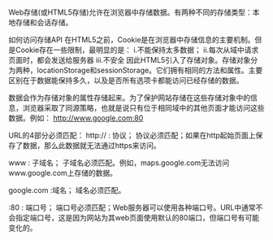 ##
Web存储(或HTML5存储)允许在浏览器中存储数据。有两种不同的存储类型：本地存储和会话存储。

如何访问存储API
在HTML5之前，Cookie是在浏览器中存储信息的主要机制。但是Cookie存在一些限制，最明显的是：
    i.不能保持太多数据；
    ii.每次从域中请求页面时，都会发送给服务器
    iii.不安全
 因此HTML5引入了存储对象。存储对象分为两种，locationStorage和sessionStorage。它们拥有相同的方法和属性。主要区别在于数据能保持多久，以及是否所有选项卡都能访问已经存储的数据。

数据会作为存储对象的属性存储起来。为了保护网站存储在这些存储对象中的信息，浏览器采取了同源策略，也就是说只有位于相同域中的其他页面才能访问这些数据。例如：
http://www.google.com:80

URL的4部分必须匹配：
http://  : 协议；
            协议必须匹配；如果在http起始页面上保存了数据，那么此数据就无法通过https来访问。

www      : 子域名；
            子域名必须匹配。例如，maps.google.com无法访问www.google.com上存储的数据。

google.com   :域名；
                域名必须匹配。

:80         : 端口号；
                端口号必须匹配；Web服务器可以使用各种端口号。URL中通常不会指定端口号，这是因为网站为其web页面使用默认的80端口，但端口号有可能变化的。

